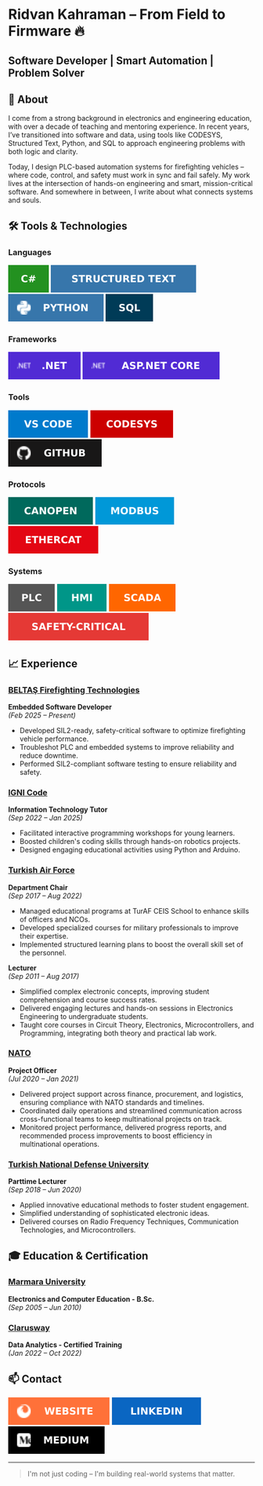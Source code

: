 # Ridvan Kahraman – From Field to Firmware 🔥
## Software Developer | Smart Automation | Problem Solver

## 🎯 About

I come from a strong background in electronics and engineering education, with over a decade of teaching and mentoring experience.
In recent years, I’ve transitioned into software and data, using tools like CODESYS, Structured Text, Python, and SQL to approach engineering problems with both logic and clarity.

Today, I design PLC-based automation systems for firefighting vehicles – where code, control, and safety must work in sync and fail safely.
My work lives at the intersection of hands-on engineering and smart, mission-critical software. And somewhere in between, I write about what connects systems and souls.

## 🛠️ Tools & Technologies

### Languages

[![C#](assets/badges/C%20Sharp.svg)](#languages)
[![Structured Text](assets/badges/Structured%20Text.svg)](#languages)
[![Python](assets/badges/Python.svg)](#languages)
[![SQL](assets/badges/SQL.svg)](#languages)  

### Frameworks

[![.NET](assets/badges/NET.svg)](#frameworks)
[![ASP.NET Core](assets/badges/ASP.svg)](#frameworks)  

### Tools

[![VS Code](assets/badges/VS%20Code.svg)](#tools)
[![CODESYS](assets/badges/CODESYS.svg)](#tools)
[![GitHub](assets/badges/GitHub.svg)](#tools)  

### Protocols

[![CANopen](assets/badges/CANopen.svg)](#protocols)
[![Modbus](assets/badges/Modbus.svg)](#protocols)
[![EtherCAT](assets/badges/EtherCAT.svg)](#protocols)  

### Systems

[![PLC](assets/badges/PLC.svg)](#systems) 
[![HMI](assets/badges/HMI.svg)](#systems)
[![SCADA](assets/badges/SCADA.svg)](#systems)
[![Safety-Critical](assets/badges/Safety--Critical.svg)](#systems)  

## 📈 Experience

### [**BELTAŞ Firefighting Technologies**](https://beltasyangin.com)  

**Embedded Software Developer**  
*(Feb 2025 – Present)*  

- Developed SIL2-ready, safety-critical software to optimize firefighting vehicle performance.
- Troubleshot PLC and embedded systems to improve reliability and reduce downtime.
- Performed SIL2-compliant software testing to ensure reliability and safety.  
  

### [**IGNI Code**](https://ignicode.com/)  

**Information Technology Tutor**  
*(Sep 2022 – Jan 2025)*  

- Facilitated interactive programming workshops for young learners.
- Boosted children's coding skills through hands-on robotics projects.
- Designed engaging educational activities using Python and Arduino.  
  

### [**Turkish Air Force**](https://www.hvkk.tsk.tr)  

**Department Chair**  
*(Sep 2017 – Aug 2022)*  

- Managed educational programs at TurAF CEIS School to enhance skills of officers and NCOs.
- Developed specialized courses for military professionals to improve their expertise.
- Implemented structured learning plans to boost the overall skill set of the personnel.  

**Lecturer**  
*(Sep 2011 – Aug 2017)*  

- Simplified complex electronic concepts, improving student comprehension and course success rates.
- Delivered engaging lectures and hands-on sessions in Electronics Engineering to undergraduate students.
- Taught core courses in Circuit Theory, Electronics, Microcontrollers, and Programming, integrating both theory and practical lab work.  
  

### [**NATO**](https://www.nato.int)  

**Project Officer**  
*(Jul 2020 – Jan 2021)*  

- Delivered project support across finance, procurement, and logistics, ensuring compliance with NATO standards and timelines.
- Coordinated daily operations and streamlined communication across cross-functional teams to keep multinational projects on track.
- Monitored project performance, delivered progress reports, and recommended process improvements to boost efficiency in multinational operations.  
  

### [**Turkish National Defense University**](https://www.msu.edu.tr)  

**Parttime Lecturer**  
*(Sep 2018 – Jun 2020)*  

- Applied innovative educational methods to foster student engagement.
- Simplified understanding of sophisticated electronic ideas.
- Delivered courses on Radio Frequency Techniques, Communication Technologies, and Microcontrollers.  

## 🎓 Education & Certification

### [**Marmara University**](https://www.marmara.edu.tr)  

**Electronics and Computer Education - B.Sc.**  
*(Sep 2005 – Jun 2010)*  
  

### [**Clarusway**](https://clarusway.com/)  

**Data Analytics - Certified Training**  
*(Jan 2022 – Oct 2022)*  

## 📫 Contact

[![Website](assets/images/Website.svg)](https://tridvankahraman.github.io/)
[![LinkedIn](assets/images/LinkedIn.svg)](https://www.linkedin.com/in/tridvankahraman/) 
[![Medium](assets/images/Medium.svg)](https://medium.com/@tridvankahraman/)  

---

> I'm not just coding – I'm building real-world systems that matter.  
